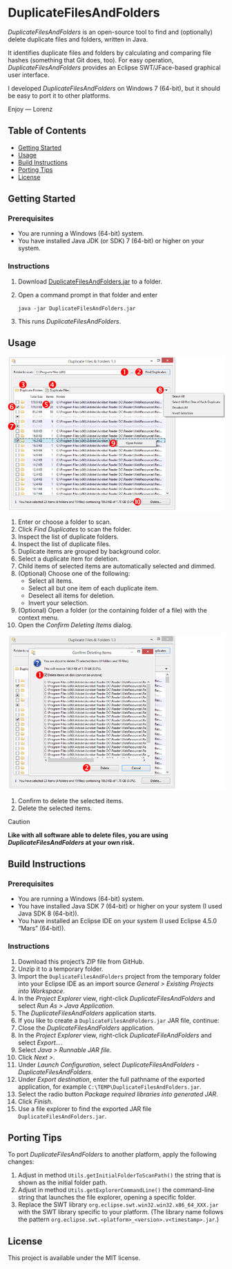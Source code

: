 # DuplicateFilesAndFolders

_DuplicateFilesAndFolders_ is an open-source tool to find and (optionally) delete duplicate files and folders, written in Java.

It identifies duplicate files and folders by calculating and comparing file hashes (something that Git does, too). For easy operation, _DuplicateFilesAndFolders_ provides an Eclipse SWT/JFace-based graphical user interface.

I developed _DuplicateFilesAndFolders_ on Windows 7 (64-bit), but it should be easy to port it to other platforms.

Enjoy &mdash; Lorenz

## Table of Contents

* [Getting Started](#getting-started)
* [Usage](#usage)
* [Build Instructions](#build-instructions)
* [Porting Tips](#porting-tips)
* [License](#license)

## Getting Started

### Prerequisites

* You are running a Windows (64-bit) system.
* You have installed Java JDK (or SDK) 7 (64-bit) or higher on your system.

### Instructions
1. Download [DuplicateFilesAndFolders.jar](https://github.com/lwiest/DuplicateFilesAndFolders/releases/download/v2.0/DuplicateFilesAndFolders.jar) to a folder.
2. Open a command prompt in that folder and enter

   ```
   java -jar DuplicateFilesAndFolders.jar
   ```
3. This runs _DuplicateFilesAndFolders_.

## Usage

<img src="pics/image1.png" width="660"/>

1. Enter or choose a folder to scan.
2. Click _Find Duplicates_ to scan the folder.
3. Inspect the list of duplicate folders.
4. Inspect the list of duplicate files.
5. Duplicate items are grouped by background color.
6. Select a duplicate item for deletion.
7. Child items of selected items are automatically selected and dimmed.
8. (Optional) Choose one of the following:
   * Select all items.
   * Select all but one item of each duplicate item.
   * Deselect all items for deletion.
   * Invert your selection.
9. (Optional) Open a folder (or the containing folder of a file) with the context menu.
10. Open the _Confirm Deleting Items_ dialog.

<img src="pics/image2.png" width="660"/>

1. Confirm to delete the selected items.
2. Delete the selected items.

> [!CAUTION]
> **Like with all software able to delete files, you are using _DuplicateFilesAndFolders_ at your own risk.**

## Build Instructions

### Prerequisites

* You are running a Windows (64-bit) system.
* You have installed Java SDK 7 (64-bit) or higher  on your system (I used Java SDK 8 (64-bit)).
* You have installed an Eclipse IDE on your system (I used Eclipse 4.5.0 &ldquo;Mars&rdquo; (64-bit)).

### Instructions

1. Download this project&rsquo;s ZIP file from GitHub.
2. Unzip it to a temporary folder.
3. Import the `DuplicateFilesAndFolders` project from the temporary folder into your Eclipse IDE as an import source _General > Existing Projects into Workspace_.
4. In the _Project Explorer_ view, right-click _DuplicateFilesAndFolders_ and select _Run As > Java Application_.
5. The _DuplicateFilesAndFolders_ application starts.
6. If you like to create a `DuplicateFilesAndFolders.jar` JAR file, continue:
7. Close the _DuplicateFilesAndFolders_ application.
8. In the _Project Explorer_ view, right-click _DuplicateFileAndFolders_ and select _Export..._.
9. Select _Java > Runnable JAR file_.
10. Click _Next >_.
11. Under _Launch Configuration_, select _DuplicateFilesAndFolders - DuplicateFilesAndFolders_.
12. Under _Export destination_, enter the full pathname of the exported application, for example `C:\TEMP\DuplicateFilesAndFolders.jar`.
13. Select the radio button _Package required libraries into generated JAR_.
14. Click _Finish_.
15. Use a file explorer to find the exported JAR file `DuplicateFilesAndFolders.jar`.

## Porting Tips

To port _DuplicateFilesAndFolders_ to another platform, apply the following changes:

1. Adjust in method `Utils.getInitialFolderToScanPath()` the string that is shown as the initial folder path.
2. Adjust in method `Utils.getExplorerCommandLine()` the command-line string that launches the file explorer, opening a specific folder.
3. Replace the SWT library `org.eclipse.swt.win32.win32.x86_64_XXX.jar` with the SWT library specific to your platform. (The library name follows the pattern `org.eclipse.swt.<platform>_<version>.v<timestamp>.jar`.)

## License

This project is available under the MIT license.
